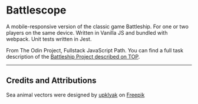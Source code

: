 # Battlescope

A mobile-responsive version of the classic game Battleship. For one or two players on the same device. Written in Vanilla JS and bundled with webpack. Unit tests written in Jest.

From The Odin Project, Fullstack JavaScript Path. You can find a full task description of the [Battleship Project described on TOP](https://www.theodinproject.com/paths/full-stack-javascript/courses/javascript/lessons/battleship).

------------------

## Credits and Attributions

Sea animal vectors were designed by [upklyak](https://www.freepik.com/upklyak) on [Freepik](https://www.freepik.com)
